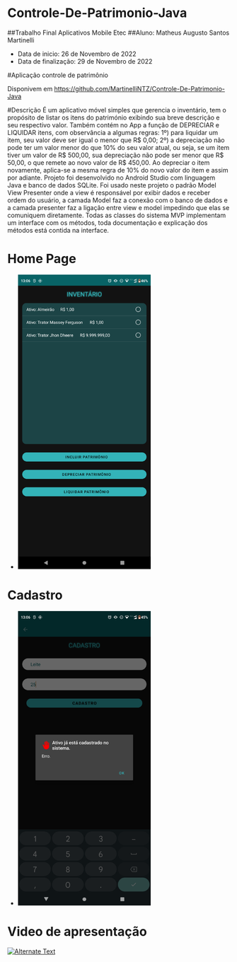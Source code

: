 # Controle-De-Patrimonio-Java

##Trabalho Final Aplicativos Mobile Etec
##Aluno: Matheus Augusto Santos Martinelli
 - Data de inicio: 26 de Novembro de 2022
 - Data de finalização: 29 de Novembro de 2022

#Aplicação controle de patrimônio

Disponivem em <https://github.com/MartinelliNTZ/Controle-De-Patrimonio-Java>

#Descrição
É um aplicativo móvel simples que gerencia o inventário, tem o propósito de listar os itens do património exibindo sua breve descrição e seu respectivo valor. Também contém no App a função de DEPRECIAR e LIQUIDAR itens, com observância a algumas regras: 1º) para liquidar um item, seu valor deve ser igual o menor que R$ 0,00; 2º) a depreciação não pode ter um valor menor do que 10% do seu valor atual, ou seja, se um item tiver um valor de R$ 500,00, sua depreciação não pode ser menor que R$ 50,00, o que remete ao novo valor de R$ 450,00. Ao depreciar o item novamente, aplica-se a mesma regra de 10% do novo valor do item e assim por adiante.
Projeto foi desenvolvido no Android Studio com linguagem Java e banco de dados SQLite.
Foi usado neste projeto o padrão Model View Presenter  onde a view é responsável por exibir dados e receber ordem do usuário, a camada Model faz a conexão com o banco de dados e a camada presenter faz a ligação entre view e model impedindo que elas se comuniquem diretamente.
Todas as classes do sistema MVP implementam um interface com os métodos, toda documentação e explicação dos métodos está contida na interface.

# Home Page
 -   <img src="apresentation/Screenshot_20221129-130611.png" width= "300px" height ="666px">

# Cadastro
 -   <img src="apresentation/Screenshot_20221129-130640.png" width= "300px" height ="666px">

# Video de apresentação
<a href="https://youtu.be/g5iEkj95PPE" title="Vídeo de Apresentação"><img src="apresentation/cadastro.png" alt="Alternate Text" width= "300px" height ="666px"/></a>

